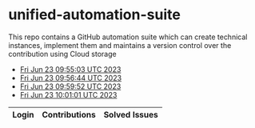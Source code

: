 # unified-automation-suite
This repo contains a GitHub automation suite which can create technical instances, implement them and maintains a version control over the contribution using Cloud storage
- [Fri Jun 23 09:55:03 UTC 2023](https://us-central1-js-capstone-backend.cloudfunctions.net/api/games/2jPfrBxzyp58uKxwwBPY/scores/)
- [Fri Jun 23 09:56:44 UTC 2023](https://us-central1-js-capstone-backend.cloudfunctions.net/api/games/klhbfb4yQ3PsL6z62u9C/scores/)
- [Fri Jun 23 09:59:52 UTC 2023](https://us-central1-js-capstone-backend.cloudfunctions.net/api/games/C4lEFpChIZBGEELBpJlv/scores/)
- [Fri Jun 23 10:01:01 UTC 2023](https://us-central1-js-capstone-backend.cloudfunctions.net/api/games/xTNCUb948FdR3Ky4stDh/scores/)
<!--START_TABLE-->
| Login        | Contributions | Solved Issues |
| ------------ | ------------- | ------------- |
<!--END_TABLE-->
